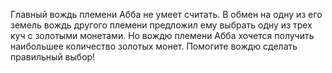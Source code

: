 Главный вождь племени Абба не умеет считать. В обмен на одну из его земель вождь другого племени предложил ему выбрать одну из трех куч с золотыми монетами. Но вождю племени Абба хочется получить наибольшее количество золотых монет. Помогите вождю сделать правильный выбор!
